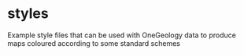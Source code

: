 # styles
Example style files that can be used with OneGeology data to produce maps coloured according to some standard schemes
